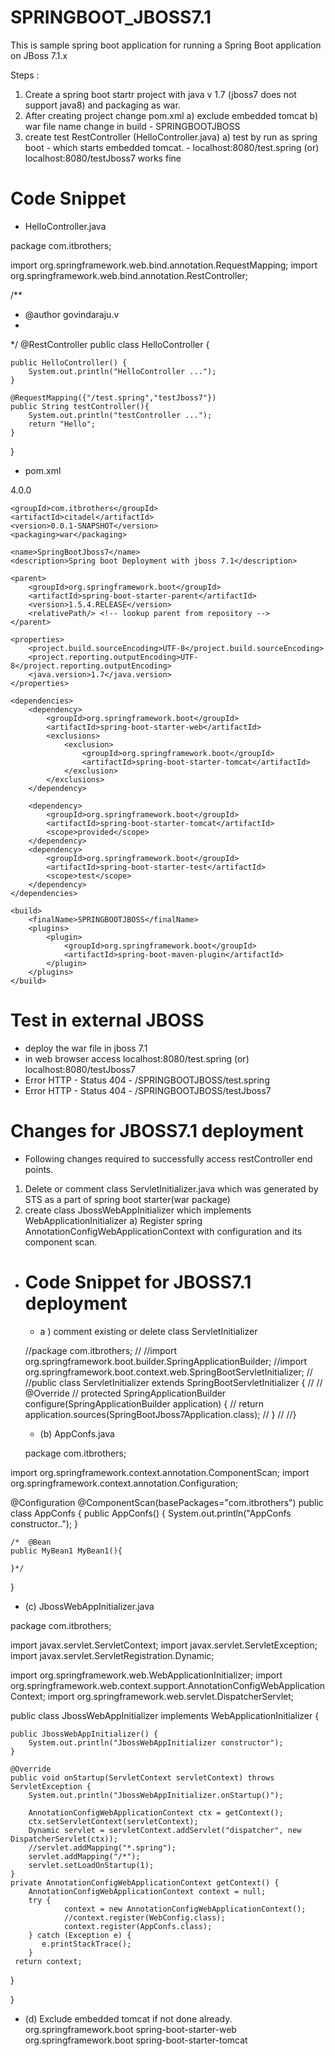 # SPRINGBOOT_JBOSS7.1


This is sample spring boot application for running a Spring Boot application on JBoss 7.1.x

Steps :
1. Create a spring boot startr project with java v 1.7 (jboss7 does not support java8) and packaging as war.
2. After creating project change pom.xml
	a) exclude embedded tomcat
	b) war file name change in build - <finalName>SPRINGBOOTJBOSS</finalName> 
3. create test RestController (HelloController.java)
	a)  test by run as spring boot 
		- which starts embedded tomcat.
		- localhost:8080/test.spring (or) localhost:8080/testJboss7 works fine


# Code Snippet

- HelloController.java

package com.itbrothers;


import org.springframework.web.bind.annotation.RequestMapping;
import org.springframework.web.bind.annotation.RestController;

/**
 * @author govindaraju.v
 *
 */
@RestController
public class HelloController {

	public HelloController() {
		System.out.println("HelloController ...");
	}
	
	@RequestMapping({"/test.spring","testJboss7"})
	public String testController(){
		System.out.println("testController ...");
		return "Hello";
	}
	
}

- pom.xml

<?xml version="1.0" encoding="UTF-8"?>
<project xmlns="http://maven.apache.org/POM/4.0.0" xmlns:xsi="http://www.w3.org/2001/XMLSchema-instance"
	xsi:schemaLocation="http://maven.apache.org/POM/4.0.0 http://maven.apache.org/xsd/maven-4.0.0.xsd">
	<modelVersion>4.0.0</modelVersion>

	<groupId>com.itbrothers</groupId>
	<artifactId>citadel</artifactId>
	<version>0.0.1-SNAPSHOT</version>
	<packaging>war</packaging>

	<name>SpringBootJboss7</name>
	<description>Spring boot Deployment with jboss 7.1</description>

	<parent>
		<groupId>org.springframework.boot</groupId>
		<artifactId>spring-boot-starter-parent</artifactId>
		<version>1.5.4.RELEASE</version>
		<relativePath/> <!-- lookup parent from repository -->
	</parent>

	<properties>
		<project.build.sourceEncoding>UTF-8</project.build.sourceEncoding>
		<project.reporting.outputEncoding>UTF-8</project.reporting.outputEncoding>
		<java.version>1.7</java.version>
	</properties>

	<dependencies>
		<dependency>
			<groupId>org.springframework.boot</groupId>
			<artifactId>spring-boot-starter-web</artifactId>
			<exclusions>
				<exclusion>
					<groupId>org.springframework.boot</groupId>
					<artifactId>spring-boot-starter-tomcat</artifactId>
				</exclusion>
			</exclusions>
		</dependency>

		<dependency>
			<groupId>org.springframework.boot</groupId>
			<artifactId>spring-boot-starter-tomcat</artifactId>
			<scope>provided</scope>
		</dependency>
		<dependency>
			<groupId>org.springframework.boot</groupId>
			<artifactId>spring-boot-starter-test</artifactId>
			<scope>test</scope>
		</dependency>
	</dependencies>

	<build>
		<finalName>SPRINGBOOTJBOSS</finalName>
		<plugins>
			<plugin>
				<groupId>org.springframework.boot</groupId>
				<artifactId>spring-boot-maven-plugin</artifactId>
			</plugin>
		</plugins>
	</build>


</project>

# Test in external JBOSS
 - 	deploy the war file in jboss 7.1 
 - in web browser access localhost:8080/test.spring (or) localhost:8080/testJboss7
 - Error HTTP - Status 404 - /SPRINGBOOTJBOSS/test.spring 
 - Error HTTP - Status 404 - /SPRINGBOOTJBOSS/testJboss7

# Changes for JBOSS7.1 deployment

- Following changes required to successfully access restController end points.

 1) Delete or comment class ServletInitializer.java which was generated by STS as a part of spring boot starter(war package)
 2) create class JbossWebAppInitializer which implements WebApplicationInitializer
 		a) Register spring AnnotationConfigWebApplicationContext with configuration and its component scan.
 		
 - # Code Snippet for JBOSS7.1 deployment

   - a ) comment existing or delete class ServletInitializer
   
   //package com.itbrothers;
//
//import org.springframework.boot.builder.SpringApplicationBuilder;
//import org.springframework.boot.context.web.SpringBootServletInitializer;
//
//public class ServletInitializer extends SpringBootServletInitializer {
//
//	@Override
//	protected SpringApplicationBuilder configure(SpringApplicationBuilder application) {
//		return application.sources(SpringBootJboss7Application.class);
//	}
//
//}
   
   
   
   - (b) AppConfs.java 
   
   package com.itbrothers;

import org.springframework.context.annotation.ComponentScan;
import org.springframework.context.annotation.Configuration;

@Configuration
@ComponentScan(basePackages="com.itbrothers")
public class AppConfs {
	public AppConfs() {
		System.out.println("AppConfs constructor..");
	}

	/*	@Bean
	public MyBean1 MyBean1(){
		
	}*/
}
   
    
   - (c) JbossWebAppInitializer.java
   
package com.itbrothers;

import javax.servlet.ServletContext;
import javax.servlet.ServletException;
import javax.servlet.ServletRegistration.Dynamic;

import org.springframework.web.WebApplicationInitializer;
import org.springframework.web.context.support.AnnotationConfigWebApplicationContext;
import org.springframework.web.servlet.DispatcherServlet;

public class JbossWebAppInitializer implements WebApplicationInitializer {

	public JbossWebAppInitializer() {
		System.out.println("JbossWebAppInitializer constructor");
	}
	
	@Override
	public void onStartup(ServletContext servletContext) throws ServletException {
		System.out.println("JbossWebAppInitializer.onStartup()");
		
        AnnotationConfigWebApplicationContext ctx = getContext();
        ctx.setServletContext(servletContext);
        Dynamic servlet = servletContext.addServlet("dispatcher", new DispatcherServlet(ctx));
        //servlet.addMapping("*.spring");
        servlet.addMapping("/*");
        servlet.setLoadOnStartup(1);
	}
	private AnnotationConfigWebApplicationContext getContext() {
        AnnotationConfigWebApplicationContext context = null;
        try {
                context = new AnnotationConfigWebApplicationContext();
                //context.register(WebConfig.class);
                context.register(AppConfs.class);
        } catch (Exception e) {
     	   e.printStackTrace();
        }
     return context;
 }

}
   
   - (d) Exclude embedded tomcat if not done already.
   		<dependency>
			<groupId>org.springframework.boot</groupId>
			<artifactId>spring-boot-starter-web</artifactId>
			<exclusions>
				<exclusion>
					<groupId>org.springframework.boot</groupId>
					<artifactId>spring-boot-starter-tomcat</artifactId>
				</exclusion>
			</exclusions>
		</dependency>
   
   
   	


